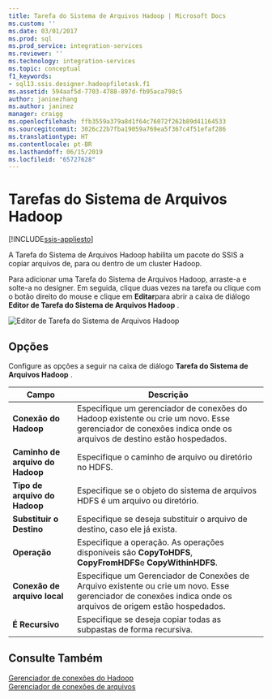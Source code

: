 ```yaml
---
title: Tarefa do Sistema de Arquivos Hadoop | Microsoft Docs
ms.custom: ''
ms.date: 03/01/2017
ms.prod: sql
ms.prod_service: integration-services
ms.reviewer: ''
ms.technology: integration-services
ms.topic: conceptual
f1_keywords:
- sql13.ssis.designer.hadoopfiletask.f1
ms.assetid: 594aaf5d-7703-4788-897d-fb95aca798c5
author: janinezhang
ms.author: janinez
manager: craigg
ms.openlocfilehash: ffb3559a379a8d1f64c76072f262b89d41164533
ms.sourcegitcommit: 3026c22b7fba19059a769ea5f367c4f51efaf286
ms.translationtype: HT
ms.contentlocale: pt-BR
ms.lasthandoff: 06/15/2019
ms.locfileid: "65727628"
---
```

# <a name="hadoop-file-system-task"></a>Tarefas do Sistema de Arquivos Hadoop

[!INCLUDE[ssis-appliesto](../../includes/ssis-appliesto-ssvrpluslinux-asdb-asdw-xxx.md)]


  A Tarefa do Sistema de Arquivos Hadoop habilita um pacote do SSIS a copiar arquivos de, para ou dentro de um cluster Hadoop.  
  
 Para adicionar uma Tarefa do Sistema de Arquivos Hadoop, arraste-a e solte-a no designer. Em seguida, clique duas vezes na tarefa ou clique com o botão direito do mouse e clique em **Editar**para abrir a caixa de diálogo **Editor de Tarefa do Sistema de Arquivos Hadoop** .  
  
 ![Editor de Tarefa do Sistema de Arquivos Hadoop](../../integration-services/control-flow/media/hadoop-filesystem-task.png "Editor de Tarefa do Sistema de Arquivos Hadoop")  
  
## <a name="options"></a>Opções  
 Configure as opções a seguir na caixa de diálogo **Tarefa do Sistema de Arquivos Hadoop** .  
  
|Campo|Descrição|  
|-----------|-----------------|  
|**Conexão do Hadoop**|Especifique um gerenciador de conexões do Hadoop existente ou crie um novo. Esse gerenciador de conexões indica onde os arquivos de destino estão hospedados.|  
|**Caminho de arquivo do Hadoop**|Especifique o caminho de arquivo ou diretório no HDFS.|  
|**Tipo de arquivo do Hadoop**|Especifique se o objeto do sistema de arquivos HDFS é um arquivo ou diretório.|  
|**Substituir o Destino**|Especifique se deseja substituir o arquivo de destino, caso ele já exista.|  
|**Operação**|Especifique a operação. As operações disponíveis são **CopyToHDFS**, **CopyFromHDFS**e **CopyWithinHDFS**.|  
|**Conexão de arquivo local**|Especifique um Gerenciador de Conexões de Arquivo existente ou crie um novo. Esse gerenciador de conexões indica onde os arquivos de origem estão hospedados.|  
|**É Recursivo**|Especifique se deseja copiar todas as subpastas de forma recursiva.|  
  
## <a name="see-also"></a>Consulte Também  
 [Gerenciador de conexões do Hadoop](../../integration-services/connection-manager/hadoop-connection-manager.md)   
 [Gerenciador de conexões de arquivos](../../integration-services/connection-manager/file-connection-manager.md)  
  
  
